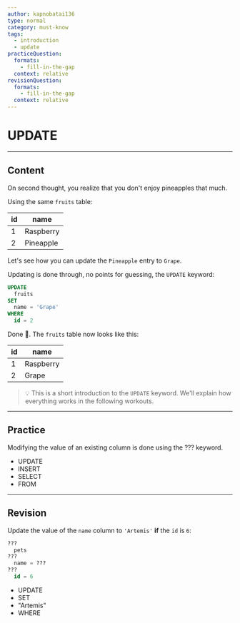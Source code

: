 ```yaml
---
author: kapnobatai136
type: normal
category: must-know
tags:
  - introduction
  - update
practiceQuestion:
  formats:
    - fill-in-the-gap
  context: relative
revisionQuestion:
  formats:
    - fill-in-the-gap
  context: relative
---
```


# UPDATE


---

## Content

On second thought, you realize that you don't enjoy pineapples that much.

Using the same `fruits` table:

| id | name      |
| -- | --------- |
| 1  | Raspberry |
| 2  | Pineapple |

Let's see how you can update the `Pineapple` entry to `Grape`.

Updating is done through, no points for guessing, the `UPDATE` keyword:

```sql
UPDATE 
  fruits
SET 
  name = 'Grape'
WHERE 
  id = 2
```

Done 🎉. The `fruits` table now looks like this:

| id | name      |
| -- | --------- |
| 1  | Raspberry |
| 2  | Grape     |

> 💡 This is a short introduction to the `UPDATE` keyword. We'll explain how everything works in the following workouts.


---

## Practice

Modifying the value of an existing column is done using the ??? keyword.

- UPDATE
- INSERT
- SELECT
- FROM


---

## Revision

Update the value of the `name` column to `'Artemis'` **if** the `id` is `6`:

```sql
??? 
  pets
??? 
  name = ???
??? 
  id = 6
```

- UPDATE
- SET
- "Artemis"
- WHERE
